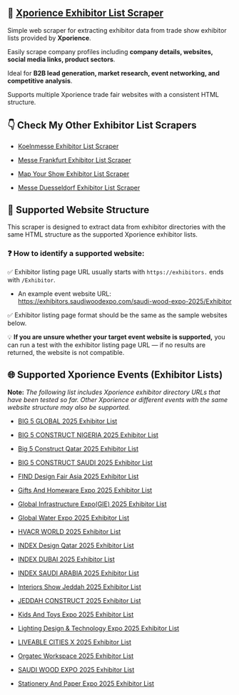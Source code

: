 ## 🤖 [Xporience Exhibitor List Scraper](https://apify.com/skython/xporience-exhibitor-list-scraper)

Simple web scraper for extracting exhibitor data from trade show exhibitor lists provided by **Xporience**. 

Easily scrape company profiles including **company details, websites, social media links, product sectors**. 

Ideal for **B2B lead generation, market research, event networking, and competitive analysis**. 

Supports multiple Xporience trade fair websites with a consistent HTML structure.


## 👇 Check My Other Exhibitor List Scrapers

- [Koelnmesse Exhibitor List Scraper](https://apify.com/skython/koelnmesse-exhibitor-list-scraper)

- [Messe Frankfurt Exhibitor List Scraper](https://apify.com/skython/messe-frankfurt-exhibitor-list-scraper)

- [Map Your Show Exhibitor List Scraper](https://apify.com/skython/map-your-show-exhibitor-list-scraper)

- [Messe Duesseldorf Exhibitor List Scraper](https://apify.com/skython/messe-duesseldorf-exhibitor-list-scraper)


## 🎯 Supported Website Structure

This scraper is designed to extract data from exhibitor directories with the same HTML structure as the supported Xporience exhibitor lists.

### ❓ How to identify a supported website:

✅ Exhibitor listing page URL usually starts with `https://exhibitors.` ends with `/Exhibitor`.

- An example event website URL: https://exhibitors.saudiwoodexpo.com/saudi-wood-expo-2025/Exhibitor

✅ Exhibitor listing page format should be the same as the sample websites below.

💡 **If you are unsure whether your target event website is supported,** you can run a test with the exhibitor listing page URL — if no results are returned, the website is not compatible.


## 🌐 Supported Xporience Events (Exhibitor Lists)

**Note:** *The following list includes Xporience exhibitor directory URLs that have been tested so far. Other Xporience or different events with the same website structure may also be supported.*

- [BIG 5 GLOBAL 2025 Exhibitor List](https://exhibitors.big5global.com/Big-5-Global-2025/Exhibitor)

- [BIG 5 CONSTRUCT NIGERIA 2025 Exhibitor List](https://exhibitors.big5constructnigeria.com/the-big-5-construct-nigeria-2025/Exhibitor)

- [Big 5 Construct Qatar 2025 Exhibitor List](https://exhibitors.big5constructqatar.com/big-5-construct-qatar-2025/Exhibitor)

- [BIG 5 CONSTRUCT SAUDI 2025 Exhibitor List](https://exhibitors.big5constructsaudi.com/big-5-construct-saudi-2025-first-week/Exhibitor)

- [FIND Design Fair Asia 2025 Exhibitor List](https://exhibitors.designfairasia.com/find-design-fair-asia-2025/Exhibitor)

- [Gifts And Homeware Expo 2025 Exhibitor List](https://exhibitors.giftshomewareexpoksa.com/gifts-and-homeware-expo-saudi-arabia-2025/Exhibitor)

- [Global Infrastructure Expo(GIE) 2025 Exhibitor List](https://exhibitors.globalinfrastructureexpo.com/global-infrastructure-expo-2025/Exhibitor)

- [Global Water Expo 2025 Exhibitor List](https://exhibitors.globalwaterexhibition.com/global-water-expo-2025/Exhibitor)

- [HVACR WORLD 2025 Exhibitor List](https://exhibitors.hvacr-world.com/hvacr-world-2025/Exhibitor)

- [INDEX Design Qatar 2025 Exhibitor List](https://exhibitors.index-qatar.com/index-design-qatar-2025/Exhibitor)

- [INDEX DUBAI 2025 Exhibitor List](https://exhibitors.indexexhibition.com/index-2025/Exhibitor)

- [INDEX SAUDI ARABIA 2025 Exhibitor List](https://exhibitors.index-saudi.com/index-saudi-arabia-2025-56/Exhibitor)

- [Interiors Show Jeddah 2025 Exhibitor List](https://exhibitors.interiors-furnitureshowjeddah.com/interiors-and-furniture-show-2025/Exhibitor)

- [JEDDAH CONSTRUCT 2025 Exhibitor List](https://exhibitors.jeddahconstruct.com/jeddah-construct-2025/Exhibitor/)

- [Kids And Toys Expo 2025 Exhibitor List](https://exhibitors.kidstoys-expoksa.com/kids-toys-expo-saudi-arabia-2025/Exhibitor)

- [Lighting Design & Technology Expo 2025 Exhibitor List](https://exhibitors.lightingdesign-techexpo.com/lighting-design-technology-expo-2025/Exhibitor)

- [LIVEABLE CITIES X 2025 Exhibitor List](https://exhibitors.liveablecitiesx.com/liveable-citiesx-2025/Exhibitor)

- [Orgatec Workspace 2025 Exhibitor List](https://exhibitors.orgatec-workspace-saudi.com/orgatec-workspace-saudi-arabia-2025/Exhibitor)

- [SAUDI WOOD EXPO 2025 Exhibitor List](https://exhibitors.saudiwoodexpo.com/saudi-wood-expo-2025/Exhibitor)

- [Stationery And Paper Expo 2025 Exhibitor List](https://exhibitors.stationerypaperexpoksa.com/the-stationery-paper-expo-saudi-arabia-2025/Exhibitor)